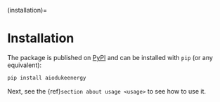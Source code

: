 (installation)=

# Installation

The package is published on [PyPI](https://pypi.org/project/aiodukeenergy/) and can be installed with `pip` (or any equivalent):

```bash
pip install aiodukeenergy
```

Next, see the {ref}`section about usage <usage>` to see how to use it.
